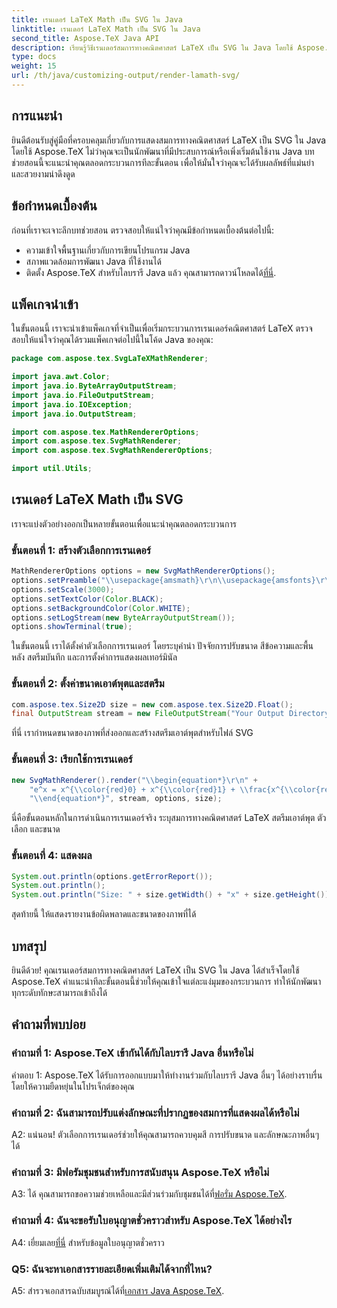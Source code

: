 ```yaml
---
title: เรนเดอร์ LaTeX Math เป็น SVG ใน Java
linktitle: เรนเดอร์ LaTeX Math เป็น SVG ใน Java
second_title: Aspose.TeX Java API
description: เรียนรู้วิธีเรนเดอร์สมการทางคณิตศาสตร์ LaTeX เป็น SVG ใน Java โดยใช้ Aspose.TeX ปฏิบัติตามคำแนะนำทีละขั้นตอนของเราเพื่อให้ได้ผลลัพธ์ที่ถูกต้องและดึงดูดสายตา
type: docs
weight: 15
url: /th/java/customizing-output/render-lamath-svg/
---
```

## การแนะนำ

ยินดีต้อนรับสู่คู่มือที่ครอบคลุมเกี่ยวกับการแสดงสมการทางคณิตศาสตร์ LaTeX เป็น SVG ใน Java โดยใช้ Aspose.TeX ไม่ว่าคุณจะเป็นนักพัฒนาที่มีประสบการณ์หรือเพิ่งเริ่มต้นใช้งาน Java บทช่วยสอนนี้จะแนะนำคุณตลอดกระบวนการทีละขั้นตอน เพื่อให้มั่นใจว่าคุณจะได้รับผลลัพธ์ที่แม่นยำและสวยงามน่าดึงดูด 

## ข้อกำหนดเบื้องต้น

ก่อนที่เราจะเจาะลึกบทช่วยสอน ตรวจสอบให้แน่ใจว่าคุณมีข้อกำหนดเบื้องต้นต่อไปนี้:

- ความเข้าใจพื้นฐานเกี่ยวกับการเขียนโปรแกรม Java
- สภาพแวดล้อมการพัฒนา Java ที่ใช้งานได้
-  ติดตั้ง Aspose.TeX สำหรับไลบรารี Java แล้ว คุณสามารถดาวน์โหลดได้[ที่นี่](https://releases.aspose.com/tex/java/).

## แพ็คเกจนำเข้า

ในขั้นตอนนี้ เราจะนำเข้าแพ็คเกจที่จำเป็นเพื่อเริ่มกระบวนการเรนเดอร์คณิตศาสตร์ LaTeX ตรวจสอบให้แน่ใจว่าคุณได้รวมแพ็คเกจต่อไปนี้ในโค้ด Java ของคุณ:

```java
package com.aspose.tex.SvgLaTeXMathRenderer;

import java.awt.Color;
import java.io.ByteArrayOutputStream;
import java.io.FileOutputStream;
import java.io.IOException;
import java.io.OutputStream;

import com.aspose.tex.MathRendererOptions;
import com.aspose.tex.SvgMathRenderer;
import com.aspose.tex.SvgMathRendererOptions;

import util.Utils;
```

## เรนเดอร์ LaTeX Math เป็น SVG

เราจะแบ่งตัวอย่างออกเป็นหลายขั้นตอนเพื่อแนะนำคุณตลอดกระบวนการ

### ขั้นตอนที่ 1: สร้างตัวเลือกการเรนเดอร์

```java
MathRendererOptions options = new SvgMathRendererOptions();
options.setPreamble("\\usepackage{amsmath}\r\n\\usepackage{amsfonts}\r\n\\usepackage{amssymb}\r\n\\usepackage{color}");
options.setScale(3000);
options.setTextColor(Color.BLACK);
options.setBackgroundColor(Color.WHITE);
options.setLogStream(new ByteArrayOutputStream());
options.showTerminal(true);
```

ในขั้นตอนนี้ เราได้ตั้งค่าตัวเลือกการเรนเดอร์ โดยระบุคำนำ ปัจจัยการปรับขนาด สีข้อความและพื้นหลัง สตรีมบันทึก และการตั้งค่าการแสดงผลเทอร์มินัล

### ขั้นตอนที่ 2: ตั้งค่าขนาดเอาต์พุตและสตรีม

```java
com.aspose.tex.Size2D size = new com.aspose.tex.Size2D.Float();
final OutputStream stream = new FileOutputStream("Your Output Directory" + "math-formula.svg");
```

ที่นี่ เรากำหนดขนาดของภาพที่ส่งออกและสร้างสตรีมเอาต์พุตสำหรับไฟล์ SVG

### ขั้นตอนที่ 3: เรียกใช้การเรนเดอร์

```java
new SvgMathRenderer().render("\\begin{equation*}\r\n" +
    "e^x = x^{\\color{red}0} + x^{\\color{red}1} + \\frac{x^{\\color{red}2}}{2} + \\frac{x^{\\color{red}3}}{6} + \\cdots = \\sum_{n\\geq 0} \\frac{x^{\\color{red}n}}{n!}\r\n" +
    "\\end{equation*}", stream, options, size);
```

นี่คือขั้นตอนหลักในการดำเนินการเรนเดอร์จริง ระบุสมการทางคณิตศาสตร์ LaTeX สตรีมเอาต์พุต ตัวเลือก และขนาด

### ขั้นตอนที่ 4: แสดงผล

```java
System.out.println(options.getErrorReport());
System.out.println();
System.out.println("Size: " + size.getWidth() + "x" + size.getHeight());
```

สุดท้ายนี้ ให้แสดงรายงานข้อผิดพลาดและขนาดของภาพที่ได้

## บทสรุป

ยินดีด้วย! คุณเรนเดอร์สมการทางคณิตศาสตร์ LaTeX เป็น SVG ใน Java ได้สำเร็จโดยใช้ Aspose.TeX คำแนะนำทีละขั้นตอนนี้ช่วยให้คุณเข้าใจแต่ละแง่มุมของกระบวนการ ทำให้นักพัฒนาทุกระดับทักษะสามารถเข้าถึงได้

## คำถามที่พบบ่อย

### คำถามที่ 1: Aspose.TeX เข้ากันได้กับไลบรารี Java อื่นหรือไม่

คำตอบ 1: Aspose.TeX ได้รับการออกแบบมาให้ทำงานร่วมกับไลบรารี Java อื่นๆ ได้อย่างราบรื่น โดยให้ความยืดหยุ่นในโปรเจ็กต์ของคุณ

### คำถามที่ 2: ฉันสามารถปรับแต่งลักษณะที่ปรากฏของสมการที่แสดงผลได้หรือไม่

A2: แน่นอน! ตัวเลือกการเรนเดอร์ช่วยให้คุณสามารถควบคุมสี การปรับขนาด และลักษณะภาพอื่นๆ ได้

### คำถามที่ 3: มีฟอรัมชุมชนสำหรับการสนับสนุน Aspose.TeX หรือไม่

 A3: ได้ คุณสามารถขอความช่วยเหลือและมีส่วนร่วมกับชุมชนได้ที่[ฟอรั่ม Aspose.TeX](https://forum.aspose.com/c/tex/47).

### คำถามที่ 4: ฉันจะขอรับใบอนุญาตชั่วคราวสำหรับ Aspose.TeX ได้อย่างไร

 A4: เยี่ยมเลย[ที่นี่](https://purchase.aspose.com/temporary-license/) สำหรับข้อมูลใบอนุญาตชั่วคราว

### Q5: ฉันจะหาเอกสารรายละเอียดเพิ่มเติมได้จากที่ไหน?

 A5: สำรวจเอกสารฉบับสมบูรณ์ได้ที่[เอกสาร Java Aspose.TeX](https://reference.aspose.com/tex/java/).